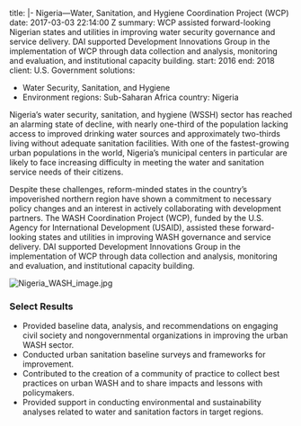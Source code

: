 
title: |-
  Nigeria—Water, Sanitation, and Hygiene Coordination Project
  (WCP)
date: 2017-03-03 22:14:00 Z
summary: WCP assisted forward-looking Nigerian states and utilities in improving water
  security governance and service delivery. DAI supported Development Innovations
  Group in the implementation of WCP through data collection and analysis, monitoring
  and evaluation, and institutional capacity building.
start: 2016
end: 2018
client: U.S. Government
solutions:
- Water Security, Sanitation, and Hygiene
- Environment
regions: Sub-Saharan Africa
country: Nigeria


Nigeria’s water security, sanitation, and hygiene (WSSH) sector has reached an alarming state of decline, with nearly one-third of the population lacking access to improved drinking water sources and approximately two-thirds living without adequate sanitation facilities. With one of the fastest-growing urban populations in the world, Nigeria’s municipal centers in particular are likely to face increasing difficulty in meeting the water and sanitation service needs of their citizens.

Despite these challenges, reform-minded states in the country’s impoverished northern region have shown a commitment to necessary policy changes and an interest in actively collaborating with development partners. The WASH Coordination Project (WCP), funded by the U.S. Agency for International Development (USAID), assisted these forward-looking states and utilities in improving WASH governance and service delivery. DAI supported Development Innovations Group in the implementation of WCP through data collection and analysis, monitoring and evaluation, and institutional capacity building.

![Nigeria_WASH_image.jpg](/uploads/Nigeria_WASH_image.jpg)

### Select Results

* Provided baseline data, analysis, and recommendations on engaging civil society and nongovernmental organizations in improving the urban WASH sector.
* Conducted urban sanitation baseline surveys and frameworks for improvement.
* Contributed to the creation of a community of practice to collect best practices on urban WASH and to share impacts and lessons with policymakers.
* Provided support in conducting environmental and sustainability analyses related to water and sanitation factors in target regions.
